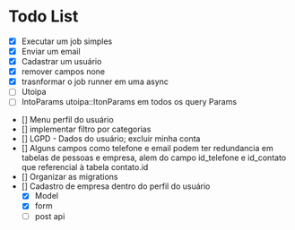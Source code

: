 # Todo List

- [x] Executar um job simples
- [x] Enviar um email
- [x] Cadastrar um usuário
- [x] remover campos none
- [x] trasnformar o job runner em uma async
- [ ] Utoipa
- [ ] IntoParams utoipa::ItonParams em todos os query Params
- [] Menu perfil do usuário
- [] implementar filtro por categorias
- [] LGPD - Dados do usuário; excluir minha conta
- [] Alguns campos como telefone e email podem ter redundancia em tabelas de pessoas e empresa, alem do campo id_telefone e id_contato que referencial à tabela contato.id
- [] Organizar as migrations
- [] Cadastro de empresa dentro do perfil do usuário
  - [x] Model
  - [x] form
  - [ ] post api